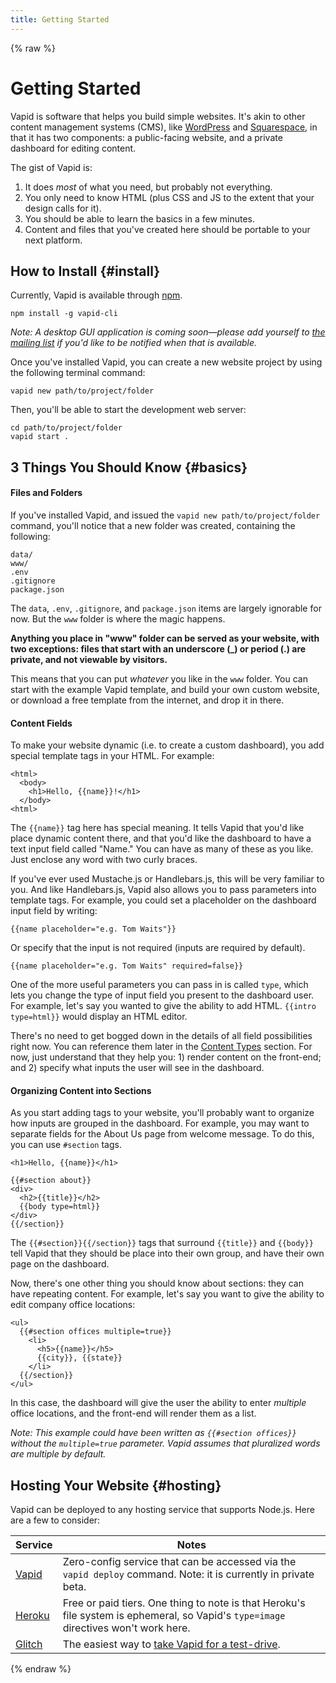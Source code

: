 ```yaml
---
title: Getting Started
---
```

{% raw %}
# Getting Started

Vapid is software that helps you build simple websites. It's akin to other content management systems (CMS), like [WordPress](https://wordpress.org/) and [Squarespace](https://www.squarespace.com/), in that it has two components: a public-facing website, and a private dashboard for editing content.

The gist of Vapid is:

1. It does _most_ of what you need, but probably not everything.
2. You only need to know HTML (plus CSS and JS to the extent that your design calls for it).
3. You should be able to learn the basics in a few minutes.
4. Content and files that you've created here should be portable to your next platform.

## How to Install {#install}

Currently, Vapid is available through [npm](https://www.npmjs.com/).

```
npm install -g vapid-cli
```

_Note: A desktop GUI application is coming soon—please add yourself to [the mailing list](https://www.vapid.com) if you'd like to be notified when that is available._

Once you've installed Vapid, you can create a new website project by using the following terminal command:

```
vapid new path/to/project/folder
```

Then, you'll be able to start the development web server:

```
cd path/to/project/folder
vapid start .
```

## 3 Things You Should Know {#basics}

#### Files and Folders

If you've installed Vapid, and issued the `vapid new path/to/project/folder` command, you'll notice that a new folder was created, containing the following:

```
data/
www/
.env
.gitignore
package.json
```

The `data`, `.env`, `.gitignore`, and `package.json` items are largely ignorable for now. But the `www` folder is where the magic happens.

**Anything you place in "www" folder can be served as your website, with two exceptions: files that start with an underscore (_) or period (.) are private, and not viewable by visitors.**

This means that you can put _whatever_ you like in the `www` folder. You can start with the example Vapid template, and build your own custom website, or download a free template from the internet, and drop it in there.

#### Content Fields

To make your website dynamic (i.e. to create a custom dashboard), you add special template tags in your HTML. For example:

```
<html>
  <body>
    <h1>Hello, {{name}}!</h1>
  </body>
<html>
```

The `{{name}}` tag here has special meaning. It tells Vapid that you'd like place dynamic content there, and that you'd like the dashboard to have a text input field called "Name." You can have as many of these as you like. Just enclose any word with two curly braces.

If you've ever used Mustache.js or Handlebars.js, this will be very familiar to you. And like Handlebars.js, Vapid also allows you to pass parameters into template tags. For example, you could set a placeholder on the dashboard input field by writing:

```
{{name placeholder="e.g. Tom Waits"}}
```

Or specify that the input is not required (inputs are required by default).

```
{{name placeholder="e.g. Tom Waits" required=false}}
```

One of the more useful parameters you can pass in is called `type`, which lets you change the type of input field you present to the dashboard user. For example, let's say you wanted to give the ability to add HTML. `{{intro type=html}}` would display an HTML editor.

There's no need to get bogged down in the details of all field possibilities right now. You can reference them later in the [Content Types](/content-types) section. For now, just understand that they help you: 1) render content on the front-end; and 2) specify what inputs the user will see in the dashboard.

#### Organizing Content into Sections

As you start adding tags to your website, you'll probably want to organize how inputs are grouped in the dashboard. For example, you may want to separate fields for the About Us page from welcome message. To do this, you can use `#section` tags.

```
<h1>Hello, {{name}}</h1>

{{#section about}}
<div>
  <h2>{{title}}</h2>
  {{body type=html}}
</div>
{{/section}}
```

The `{{#section}}{{/section}}` tags that surround `{{title}}` and `{{body}}` tell Vapid that they should be place into their own group, and have their own page on the dashboard.

Now, there's one other thing you should know about sections: they can have repeating content. For example, let's say you want to give the ability to edit company office locations:

```
<ul>
  {{#section offices multiple=true}}
    <li>
      <h5>{{name}}</h5>
      {{city}}, {{state}}
    </li>
  {{/section}}
</ul>
```

In this case, the dashboard will give the user the ability to enter _multiple_ office locations, and the front-end will render them as a list.

_Note: This example could have been written as `{{#section offices}}` without the `multiple=true` parameter. Vapid assumes that pluralized words are multiple by default._

## Hosting Your Website {#hosting}

Vapid can be deployed to any hosting service that supports Node.js. Here are a few to consider:

<table class="ui striped table">
  <thead>
    <tr>
      <th>Service</th>
      <th>Notes</th>
    </tr>
  </thead>
  <tbody>
    <tr>
      <td><a href="https://www.vapid.com">Vapid</a></td>
      <td>Zero-config service that can be accessed via the <code>vapid deploy</code> command. Note: it is currently in private beta.</td>
    </tr>
    <tr>
      <td><a href="https://heroku.com">Heroku</a></td>
      <td>Free or paid tiers. One thing to note is that Heroku's file system is ephemeral, so Vapid's <code>type=image</code> directives won't work here.</td>
    </tr>
    <tr>
      <td><a href="https://glitch.com">Glitch</a></td>
      <td>The easiest way to <a href="https://glitch.com/edit/#!/remix/vapid?SECRET_KEY=change-me">take Vapid for a test-drive</a>.</td>
    </tr>
  </tbody>
</table>
{% endraw %}
